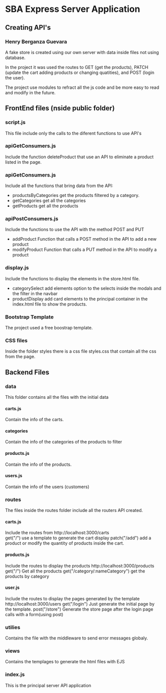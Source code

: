 # SBA Express Server Application
## Creating API's
### Henry Berganza Guevara

A fake store is created using our own server with data inside files not using database.

In the project it was used the routes to GET (get the products), PATCH (update the cart adding products or changing quatities), and POST (login the user).

The project use modules to refract all the js code and be more easy to read and modify in the future.

## FrontEnd files (nside public folder)
### script.js
This file include only the calls to the diferent functions to use API's 

### apiGetConsumers.js
Include the function deleteProduct that use an API to eliminate a product listed in the page.

### apiGetConsumers.js
Include all the functions that bring data from the API:
- productsByCategories  get the products filtered by a category.
- getCategories get all the categories
- getProducts get all the products

### apiPostConsumers.js
Include the functions to use the API with the method POST and PUT
- addProduct  Function that calls a POST method in the API to add a new product
- modifyProduct Function that calls a PUT method in the API to modify a product

### display.js
Include the functions to display the elements in the store.html file.
- categorySelect  add elements option to the selects inside the modals and the filter in the navbar
- productDisplay add card elements to the principal container in the index.html file to show the products.

### Bootstrap Template
The project used a free boostrap template. 

### CSS files
Inside the folder  styles there is a css file styles.css that contain all the css from the page.

## Backend Files
### data
This folder contains all the files with the initial data
#### carts.js
Contain the info of the carts.
#### categories
Contain the info of the categories of the products to filter
#### products.js
Contain the info of the products.
#### users.js
Contain the info of the users (customers)

### routes
The files inside the routes folder include all the routers API created.

#### carts.js
Include the routes from http://localhost:3000/carts  
get("/")  use a template to generate the cart display
patch("/add") add a product or modify the quantity of products inside the cart.

#### products.js
Include the routes to display the products http://localhost:3000/products
get("/")  Get all the products
get("/category/:nameCategory") get the products by category

#### user.js
Include the routes to display the pages generated by the template http://localhost:3000/users
get("/login")  Just generate the initial page by the template.
post("/store")  Generate the store page after the login page calls with a form(using post)

### utilies
Contains the file with the middleware to send error messages globaly.

### views
Contains the templages to generate the html files with EJS

###  index.js
This is the principal server API application 


